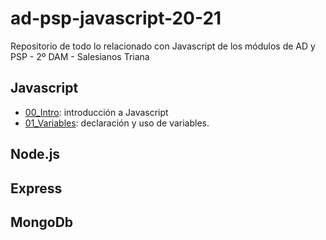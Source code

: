 # ad-psp-javascript-20-21
Repositorio de todo lo relacionado con Javascript de los módulos de AD y PSP - 2º DAM - Salesianos Triana


## Javascript

- [00_Intro](./00_intro/): introducción a Javascript
- [01_Variables](./01_variables/README.md): declaración y uso de variables.

## Node.js

## Express

## MongoDb
